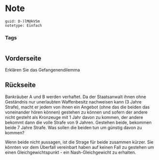# Note
```
guid: D-)lM@kVSm
notetype: Einfach
```

### Tags
```
```

## Vorderseite
Erklären Sie das Gefangenendilemma

## Rückseite
Bankräuber A und B werden verhaftet. Da der Staatsanwalt ihnen ohne Geständnis nur unerlaubten Waffenbesitz nachweisen kann (3 Jahre Strafe), macht er jedem von ihnen ein Angebot (ohne das die beiden das voneinander hören können) gestehen zu können und sofern der andere nicht gesteht als Kronzeuge mit 1 Jahr davon zu kommen, der andere bekommt dann die volle Strafe von 9 Jahren. Gestehen beide, bekommen beide 7 Jahre Strafe. Was sollen die beiden tun um günstig davon zu kommen?

Wenn beide nicht aussagen, ist die Strage für beide zusammen kürzer. Sie könnten vor dem Überfall vereinbart haben auf keinen Fall zu gestehen um einen Gleichgewichtspunkt - ein Nash-Gleichgewicht zu erhalten.
